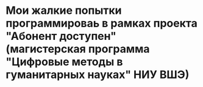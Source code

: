 # Мои жалкие попытки программироваь в рамках проекта "Абонент доступен" (магистерская программа "Цифровые методы в гуманитарных науках" НИУ ВШЭ)
